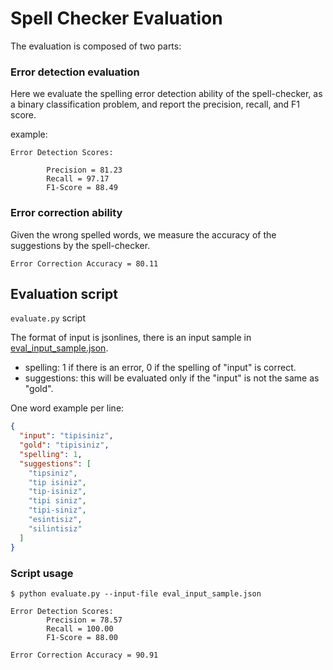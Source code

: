 # Spell Checker Evaluation

The evaluation is composed of two parts: 

### Error detection evaluation

Here we evaluate the spelling error detection ability of the spell-checker, as a binary classification problem, and report the precision, recall, and F1 score.


example:

```
Error Detection Scores:

        Precision = 81.23
        Recall = 97.17
        F1-Score = 88.49
```


### Error correction ability

Given the wrong spelled words, we measure the accuracy of the suggestions by the spell-checker.

```
Error Correction Accuracy = 80.11
```

## Evaluation script

`evaluate.py` script

The format of input is jsonlines, there is an input sample in [eval_input_sample.json](eval_input_sample.json).

- spelling: 1 if there is an error, 0 if the spelling of "input" is correct.
- suggestions: this will be evaluated only if the "input" is not the same as "gold".

One word example per line:

```json
{
  "input": "tipisiniz",
  "gold": "tipisiniz",
  "spelling": 1, 
  "suggestions": [ 
    "tipsiniz",
    "tip isiniz",
    "tip-isiniz",
    "tipi siniz",
    "tipi-siniz",
    "esintisiz",
    "silintisiz"
  ]
}
```

### Script usage

```shell
$ python evaluate.py --input-file eval_input_sample.json

Error Detection Scores:
        Precision = 78.57
        Recall = 100.00
        F1-Score = 88.00

Error Correction Accuracy = 90.91
```
